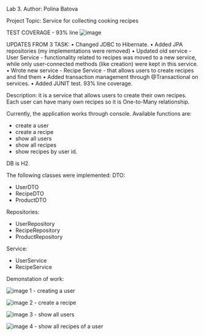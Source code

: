 Lab 3. Author: Polina Batova

Project Topic: Service for collecting cooking recipes

TEST COVERAGE - 93% line
![image](https://github.com/user-attachments/assets/fc3c0cba-4b8e-4cdb-bb67-2aa51be1e55f)

UPDATES FROM 3 TASK:
•	Changed JDBC to Hibernate.
•	Added JPA repositories (my implementations were removed) 
•	Updated old service - User Service - functionality related to recipes was moved to a new service, while only user-connected methods (like creation) were kept in this service.
•	Wrote new service - Recipe Service - that allows users to create recipes and find them
•	Added transaction management through @Transactional on services.
•	Added JUNIT test. 93% line coverage. 



Description: it is a service that allows users to create their own recipes. Each user can have many own recipes so it is One-to-Many relationship. 

Currently, the application works through console. 
Available functions are: 
-  create a user
-  create a recipe
-  show all users
-  show all recipes
-  show recipes by user id.

DB is H2.

The following classes were implemented:
DTO: 
- UserDTO
- RecipeDTO
- ProductDTO

Repositories:
- UserRepository
- RecipeRepository
- ProductRepository

Service:
- UserService
- RecipeService

Demonstation of work:

![image](https://github.com/user-attachments/assets/30a9744d-1819-4e80-9db4-1f4deda446c8) 1 - creating a user 


![image](https://github.com/user-attachments/assets/03b4669f-e090-4354-af54-3688c87129b9) 2 - create a recipe


![image](https://github.com/user-attachments/assets/19992d06-5034-422a-96b3-411b8046be0a)  3 - show all users 



![image](https://github.com/user-attachments/assets/630b91dd-9ebf-463a-b9cd-e25c534ad75b)  4 - show all recipes of a user



